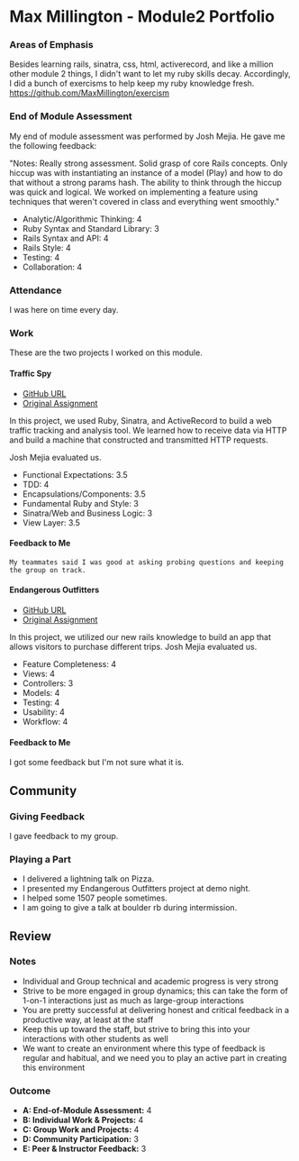 # Max Millington - Module2 Portfolio

### Areas of Emphasis

Besides learning rails, sinatra, css, html, activerecord, and like a million other module 2 things, 
I didn't want to let my ruby skills decay. Accordingly, I did a bunch of exercisms to help keep my ruby
knowledge fresh. https://github.com/MaxMillington/exercism 

### End of Module Assessment

My end of module assessment was performed by Josh Mejia. He gave me the following feedback: 

"Notes: Really strong assessment. 
Solid grasp of core Rails concepts. 
Only hiccup was with instantiating an instance of a model (Play) and how to do that without a strong params hash.
The ability to think through the hiccup was quick and logical.
We worked on implementing a feature using techniques that weren't covered in class and everything went smoothly."

* Analytic/Algorithmic Thinking: 4
* Ruby Syntax and Standard Library: 3
* Rails Syntax and API: 4
* Rails Style: 4
* Testing: 4
* Collaboration: 4

### Attendance

I was here on time every day. 

### Work

These are the two projects I worked on this module.

#### Traffic Spy

* [GitHub URL](https://github.com/Drew242/traffic-spy-skeleton)
* [Original Assignment](http://tutorials.jumpstartlab.com/projects/traffic_spy.html)

In this project, we used Ruby, Sinatra, and ActiveRecord to build a web traffic tracking and analysis tool.
 We learned how to receive data via HTTP and build a machine that constructed and transmitted HTTP requests.

Josh Mejia evaluated us.

* Functional Expectations: 3.5
* TDD: 4
* Encapsulations/Components: 3.5
* Fundamental Ruby and Style: 3
* Sinatra/Web and Business Logic: 3
* View Layer: 3.5

        
#### Feedback to Me

    My teammates said I was good at asking probing questions and keeping the group on track.

#### Endangerous Outfitters

* [GitHub URL](https://github.com/Alex-Tideman/endangerous_outfitters)
* [Original Assignment](https://github.com/turingschool/curriculum/blob/master/source/projects/little_shop.markdown)

In this project, we utilized our new rails knowledge to build an app that allows visitors to purchase different trips.
Josh Mejia evaluated us. 

* Feature Completeness: 4
* Views: 4
* Controllers: 3
* Models: 4
* Testing: 4
* Usability: 4 
* Workflow: 4

#### Feedback to Me

I got some feedback but I'm not sure what it is.

## Community

### Giving Feedback

 I gave feedback to my group. 

### Playing a Part

* I delivered a lightning talk on Pizza.
* I presented my Endangerous Outfitters project at demo night.
* I helped some 1507 people sometimes.
* I am going to give a talk at boulder rb during intermission.

## Review

### Notes

* Individual and Group technical and academic progress is very strong
* Strive to be more engaged in group dynamics; this can take the form of
1-on-1 interactions just as much as large-group interactions
* You are pretty successful at delivering honest and critical feedback in
a productive way, at least at the staff
* Keep this up toward the staff, but strive to bring this into your interactions
with other students as well
* We want to create an environment where this type of feedback is regular and
habitual, and we need you to play an active part in creating this environment

### Outcome

* __A: End-of-Module Assessment:__ 4
* __B: Individual Work & Projects:__ 4
* __C: Group Work and Projects:__ 4
* __D: Community Participation:__ 3
* __E: Peer & Instructor Feedback:__ 3
